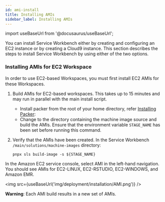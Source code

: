 ```yaml
---
id: ami-install
title: Installing AMIs
sidebar_label: Installing AMIs
---
```


import useBaseUrl from '@docusaurus/useBaseUrl';

You can install Service Workbench either by creating and configuring an EC2 instance or by creating a Cloud9 instance. This section describes the steps to install Service Workbench by using either of the two options.

### Installing AMIs for EC2 Workspace

In order to use EC2-based Workspaces, you must ﬁrst install EC2 AMIs for these Workspaces.
1. Build AMIs for EC2-based workspaces. This takes up to 15 minutes and may run in parallel with the main install script.

     + Install packer from the root of your home directory, refer [Installing Packer](https://learn.hashicorp.com/tutorials/packer/get-started-install-cli):
     + Change to the directory containing the machine image source and build the AMIs. Ensure that the environment variable `STAGE_NAME` has been set before running this command. 
2. Verify that the AMIs have been created. In the Service Workbench `/main/solutions/machine-images` directory:

      `pnpx sls build-image -s ${STAGE_NAME}`

In the Amazon EC2 service console, select AMI in the left-hand navigation. You should see AMIs for EC2-LINUX, EC2-RSTUDIO, EC2-WINDOWS, and Amazon EMR.

<img src={useBaseUrl('img/deployment/installation/AMI.png')} />

**Warning**: Each AMI build results in a new set of AMIs.
